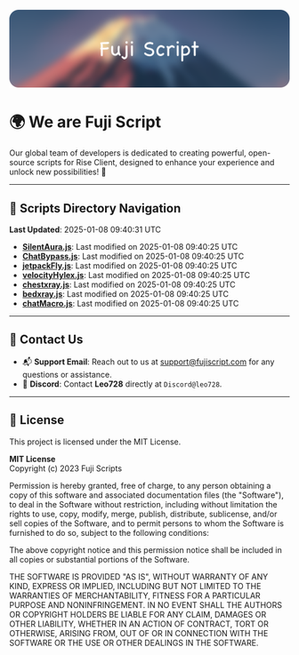 ![Banner](.github/b.webp)

# 🌍 **We are Fuji Script**

Our global team of developers is dedicated to creating powerful, open-source scripts for Rise Client, designed to enhance your experience and unlock new possibilities! 🌟

---
<!-- SCRIPTS_NAVIGATION_START -->
## 📂 **Scripts Directory Navigation**

**Last Updated**: 2025-01-08 09:40:31 UTC

- **[SilentAura.js](scripts/SilentAura.js)**: Last modified on 2025-01-08 09:40:25 UTC
- **[ChatBypass.js](scripts/ChatBypass.js)**: Last modified on 2025-01-08 09:40:25 UTC
- **[jetpackFly.js](scripts/jetpackFly.js)**: Last modified on 2025-01-08 09:40:25 UTC
- **[velocityHylex.js](scripts/velocityHylex.js)**: Last modified on 2025-01-08 09:40:25 UTC
- **[chestxray.js](scripts/chestxray.js)**: Last modified on 2025-01-08 09:40:25 UTC
- **[bedxray.js](scripts/bedxray.js)**: Last modified on 2025-01-08 09:40:25 UTC
- **[chatMacro.js](scripts/chatMacro.js)**: Last modified on 2025-01-08 09:40:25 UTC

<!-- SCRIPTS_NAVIGATION_END -->

---

## 💬 **Contact Us**  
- 📬 **Support Email**: Reach out to us at [support@fujiscript.com](mailto:support@fujiscript.com) for any questions or assistance.  
- 💬 **Discord**: Contact **Leo728** directly at `Discord@leo728`.

---

## 📜 **License**

This project is licensed under the MIT License.  

**MIT License**  
Copyright (c) 2023 Fuji Scripts  

Permission is hereby granted, free of charge, to any person obtaining a copy of this software and associated documentation files (the "Software"), to deal in the Software without restriction, including without limitation the rights to use, copy, modify, merge, publish, distribute, sublicense, and/or sell copies of the Software, and to permit persons to whom the Software is furnished to do so, subject to the following conditions:  

The above copyright notice and this permission notice shall be included in all copies or substantial portions of the Software.  

THE SOFTWARE IS PROVIDED "AS IS", WITHOUT WARRANTY OF ANY KIND, EXPRESS OR IMPLIED, INCLUDING BUT NOT LIMITED TO THE WARRANTIES OF MERCHANTABILITY, FITNESS FOR A PARTICULAR PURPOSE AND NONINFRINGEMENT. IN NO EVENT SHALL THE AUTHORS OR COPYRIGHT HOLDERS BE LIABLE FOR ANY CLAIM, DAMAGES OR OTHER LIABILITY, WHETHER IN AN ACTION OF CONTRACT, TORT OR OTHERWISE, ARISING FROM, OUT OF OR IN CONNECTION WITH THE SOFTWARE OR THE USE OR OTHER DEALINGS IN THE SOFTWARE.  
